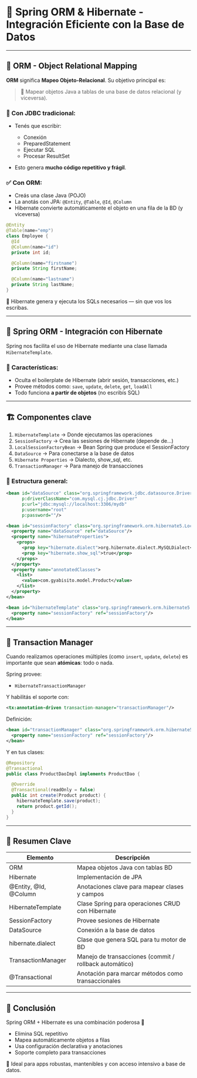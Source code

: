 # 🧬 Spring ORM & Hibernate - Integración Eficiente con la Base de Datos

---

## 🔁 ORM - Object Relational Mapping

**ORM** significa **Mapeo Objeto-Relacional**. Su objetivo principal es:

> 🔄 Mapear objetos Java a tablas de una base de datos relacional (y viceversa).

### 🚫 Con JDBC tradicional:

* Tenés que escribir:

  * Conexión
  * PreparedStatement
  * Ejecutar SQL
  * Procesar ResultSet
* Esto genera **mucho código repetitivo y frágil**.

### ✅ Con ORM:

* Creás una clase Java (POJO)
* La anotás con JPA: `@Entity`, `@Table`, `@Id`, `@Column`
* Hibernate convierte automáticamente el objeto en una fila de la BD (y viceversa)

```java
@Entity
@Table(name="emp")
class Employee {
  @Id
  @Column(name="id")
  private int id;

  @Column(name="firstname")
  private String firstName;

  @Column(name="lastname")
  private String lastName;
}
```

🧠 Hibernate genera y ejecuta los SQLs necesarios — sin que vos los escribas.

---

## 🌱 Spring ORM - Integración con Hibernate

Spring nos facilita el uso de Hibernate mediante una clase llamada `HibernateTemplate`.

### 🔹 Características:

* Oculta el boilerplate de Hibernate (abrir sesión, transacciones, etc.)
* Provee métodos como: `save`, `update`, `delete`, `get`, `loadAll`
* Todo funciona **a partir de objetos** (no escribís SQL)

---

## 🏗️ Componentes clave

1. `HibernateTemplate` → Donde ejecutamos las operaciones
2. `SessionFactory` → Crea las sesiones de Hibernate (depende de...)
3. `LocalSessionFactoryBean` → Bean Spring que produce el SessionFactory
4. `DataSource` → Para conectarse a la base de datos
5. `Hibernate Properties` → Dialecto, show\_sql, etc.
6. `TransactionManager` → Para manejo de transacciones

### 🧱 Estructura general:

```xml
<bean id="dataSource" class="org.springframework.jdbc.datasource.DriverManagerDataSource"
      p:driverClassName="com.mysql.cj.jdbc.Driver"
      p:url="jdbc:mysql://localhost:3306/mydb"
      p:username="root"
      p:password=""/>

<bean id="sessionFactory" class="org.springframework.orm.hibernate5.LocalSessionFactoryBean">
  <property name="dataSource" ref="dataSource"/>
  <property name="hibernateProperties">
    <props>
      <prop key="hibernate.dialect">org.hibernate.dialect.MySQLDialect</prop>
      <prop key="hibernate.show_sql">true</prop>
    </props>
  </property>
  <property name="annotatedClasses">
    <list>
      <value>com.gyabisito.model.Product</value>
    </list>
  </property>
</bean>

<bean id="hibernateTemplate" class="org.springframework.orm.hibernate5.HibernateTemplate">
  <property name="sessionFactory" ref="sessionFactory"/>
</bean>
```

---

## 🔐 Transaction Manager

Cuando realizamos operaciones múltiples (como `insert`, `update`, `delete`) es importante que sean **atómicas**: todo o nada.

Spring provee:

* `HibernateTransactionManager`

Y habilitás el soporte con:

```xml
<tx:annotation-driven transaction-manager="transactionManager"/>
```

Definición:

```xml
<bean id="transactionManager" class="org.springframework.orm.hibernate5.HibernateTransactionManager">
  <property name="sessionFactory" ref="sessionFactory"/>
</bean>
```

Y en tus clases:

```java
@Repository
@Transactional
public class ProductDaoImpl implements ProductDao {

  @Override
  @Transactional(readOnly = false)
  public int create(Product product) {
    hibernateTemplate.save(product);
    return product.getId();
  }
}
```

---

## 🧾 Resumen Clave

| Elemento              | Descripción                                            |
| --------------------- | ------------------------------------------------------ |
| ORM                   | Mapea objetos Java con tablas BD                       |
| Hibernate             | Implementación de JPA                                  |
| @Entity, @Id, @Column | Anotaciones clave para mapear clases y campos          |
| HibernateTemplate     | Clase Spring para operaciones CRUD con Hibernate       |
| SessionFactory        | Provee sesiones de Hibernate                           |
| DataSource            | Conexión a la base de datos                            |
| hibernate.dialect     | Clase que genera SQL para tu motor de BD               |
| TransactionManager    | Manejo de transacciones (commit / rollback automático) |
| @Transactional        | Anotación para marcar métodos como transaccionales     |

---

## 🧠 Conclusión

Spring ORM + Hibernate es una combinación poderosa 🚀

* Elimina SQL repetitivo
* Mapea automáticamente objetos a filas
* Usa configuración declarativa y anotaciones
* Soporte completo para transacciones

🔗 Ideal para apps robustas, mantenibles y con acceso intensivo a base de datos.
